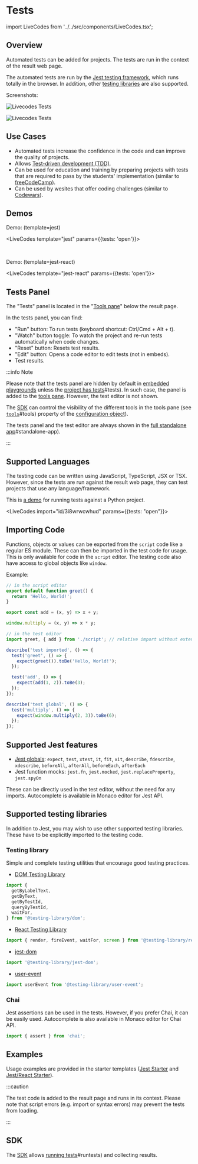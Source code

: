 # Tests

import LiveCodes from '../../src/components/LiveCodes.tsx';

## Overview

Automated tests can be added for projects. The tests are run in the context of the result web page.

The automated tests are run by the <a href="https://jestjs.io/" target="_blank">Jest testing framework</a>, which runs totally in the browser. In addition, other [testing libraries](#supported-testing-libraries) are also supported.

Screenshots:

![Livecodes Tests](/img/screenshots/tests.jpg)

![Livecodes Tests](/img/screenshots/test-editor.jpg)

## Use Cases

- Automated tests increase the confidence in the code and can improve the quality of projects.
- Allows <a href="https://en.wikipedia.org/wiki/Test-driven_development" target="_blank">Test-driven development (TDD)</a>.
- Can be used for education and training by preparing projects with tests that are required to pass by the students' implementation (similar to <a href="https://www.freecodecamp.org/learn" target="_blank">freeCodeCamp</a>).
- Can be used by wesites that offer coding challenges (similar to <a href="https://www.codewars.com/" target="_blank">Codewars</a>).

## Demos

Demo: (template=jest)

<LiveCodes template="jest" params={{tests: 'open'}}></LiveCodes>

<p>&nbsp;</p>

Demo: (template=jest-react)

<LiveCodes template="jest-react" params={{tests: 'open'}}></LiveCodes>

## Tests Panel

The "Tests" panel is located in the "[Tools pane](./tools-pane.html.md)" below the result page.

In the tests panel, you can find:

- "Run" button: To run tests (keyboard shortcut: Ctrl/Cmd + Alt + t).
- "Watch" button toggle: To watch the project and re-run tests automatically when code changes.
- "Reset" button: Resets test results.
- "Edit" button: Opens a code editor to edit tests (not in embeds).
- Test results.

:::info Note

Please note that the tests panel are hidden by default in [embedded playgrounds](./embeds.html.md) unless the [project has tests](../configuration/configuration-object.html.md)#tests). In such case, the panel is added to the [tools pane](./tools-pane.html.md). However, the test editor is not shown.

The [SDK](../sdk/index.html.md) can control the visibility of the different tools in the tools pane (see [`tools`](../configuration/configuration-object.html.md)#tools) property of the [configuration object](../configuration/configuration-object.html.md)).

The tests panel and the test editor are always shown in the [full standalone app](../getting-started.html.md)#standalone-app).

:::

## Supported Languages

The testing code can be written using JavaScript, TypeScript, JSX or TSX.
However, since the tests are run against the result web page, they can test projects that use any language/framework.

This is <a href="https://livecodes.io/?x=id/3i8wrwcwhud&tests" target="_blank">a demo</a> for running tests against a Python project.

<LiveCodes import="id/3i8wrwcwhud" params={{tests: "open"}}></LiveCodes>

## Importing Code

Functions, objects or values can be exported from the `script` code like a regular ES module.
These can then be imported in the test code for usage. This is only available for code in the `script` editor. The testing code also have access to global objects like `window`.

Example:

```js
// in the script editor
export default function greet() {
  return 'Hello, World!';
}

export const add = (x, y) => x + y;

window.multiply = (x, y) => x * y;
```

```js
// in the test editor
import greet, { add } from './script'; // relative import without extension

describe('test imported', () => {
  test('greet', () => {
    expect(greet()).toBe('Hello, World!');
  });

  test('add', () => {
    expect(add(1, 2)).toBe(3);
  });
});

describe('test global', () => {
  test('multiply', () => {
    expect(window.multiply(2, 3)).toBe(6);
  });
});
```

## Supported Jest features

- [Jest globals](https://jestjs.io/docs/api): `expect`, `test`, `xtest`, `it`, `fit`, `xit`, `describe`, `fdescribe`, `xdescribe`, `beforeAll`, `afterAll`, `beforeEach`, `afterEach`
- Jest function mocks: `jest.fn`, `jest.mocked`, `jest.replaceProperty`, `jest.spyOn`

These can be directly used in the test editor, without the need for any imports.
Autocomplete is available in Monaco editor for Jest API.

## Supported testing libraries

In addition to Jest, you may wish to use other supported testing libraries. These have to be explicitly imported to the testing code.

### Testing library

Simple and complete testing utilities that encourage good testing practices.

- <a href="https://testing-library.com/docs/dom-testing-library/intro" target="_blank">DOM Testing Library</a>

```js
import {
  getByLabelText,
  getByText,
  getByTestId,
  queryByTestId,
  waitFor,
} from '@testing-library/dom';
```

- <a href="https://testing-library.com/docs/react-testing-library/intro" target="_blank">React Testing Library</a>

```js
import { render, fireEvent, waitFor, screen } from '@testing-library/react';
```

- <a href="https://testing-library.com/docs/ecosystem-jest-dom" target="_blank">jest-dom</a>

```js
import '@testing-library/jest-dom';
```

- <a href="https://testing-library.com/docs/user-event/intro" target="_blank">user-event</a>

```js
import userEvent from '@testing-library/user-event';
```

### Chai

Jest assertions can be used in the tests. However, if you prefer Chai, it can be easily used.
Autocomplete is also available in Monaco editor for Chai API.

```js
import { assert } from 'chai';
```

## Examples

Usage examples are provided in the starter templates (<a href="pathname:///../?template=jest" target="_blank">Jest Starter</a> and <a href="pathname:///../?template=jest-react" target="_blank">Jest/React Starter</a>).

:::caution

The test code is added to the result page and runs in its context. Please note that script errors (e.g. import or syntax errors) may prevent the tests from loading.

:::

## SDK

The [SDK](../sdk/index.html.md) allows [running tests](../sdk/js-ts.html.md)#runtests) and collecting results.